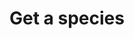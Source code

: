 # Get a species

<api-endpoint openapi-path="./../openapi.yaml" endpoint="/api/species/{id}" method="GET">
</api-endpoint>